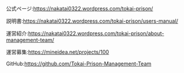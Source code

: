公式ページ:https://nakatai0322.wordpress.com/tokai-prison/

説明書:https://nakatai0322.wordpress.com/tokai-prison/users-manual/

運営紹介:https://nakatai0322.wordpress.com/tokai-prison/about-management-team/

運営募集:https://mineidea.net/projects/100

GitHub:https://github.com/Tokai-Prison-Management-Team
